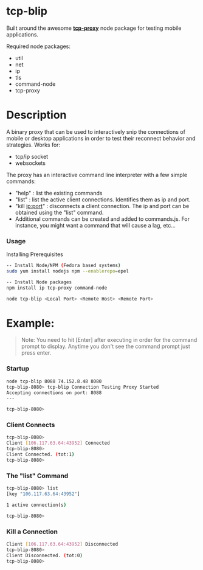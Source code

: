 # tcp-blip

Built around the awesome **[tcp-proxy](https://github.com/jcrugzz/tcp-proxy)** node package for testing mobile applications. 

Required node packages:
- util
- net
- ip
- tls
- command-node
- tcp-proxy


# Description

A binary proxy that can be used to interactively snip the connections of mobile or desktop applications in order to test their reconnect behavior and strategies. Works for:

- tcp/ip socket 
- websockets 

The proxy has an interactive command line interpreter with a few simple commands:

- "help" : list the existing commands
- "list" : list the active client connections. Identifies them as ip and port.
- "kill <ip:port>" : disconnects a client connection. The ip and port can be obtained using the "list" command.
- Additional commands can be created and added to commands.js. For instance, you might want a command that will cause a lag, etc...


### Usage

Installing Prerequisites
```sh
-- Install Node/NPM (Fedora based systems)
sudo yum install nodejs npm --enablerepo=epel

-- Install Node packages
npm install ip tcp-proxy command-node

```



```sh
node tcp-blip <Local Port> <Remote Host> <Remote Port>
```

# Example:

> Note: You need to hit [Enter] after executing in order for the command prompt to display. Anytime you don't see the command prompt just press enter.

### Startup

```sh
node tcp-blip 8088 74.152.8.48 8080
tcp-blip-8080> tcp-blip Connection Testing Proxy Started
Accepting connections on port: 8088
---

tcp-blip-8080> 
```

### Client Connects

```sh
tcp-blip-8080> 
Client [106.117.63.64:43952] Connected
tcp-blip-8080> 
Client Connected. (tot:1)
tcp-blip-8080> 
```

### The "list" Command

```sh
tcp-blip-8080> list
[key "106.117.63.64:43952"]

1 active connection(s)

tcp-blip-8080> 
```

### Kill a Connection

```sh
Client [106.117.63.64:43952] Disconnected
tcp-blip-8080> 
Client Disconnected. (tot:0)
tcp-blip-8080> 
```



